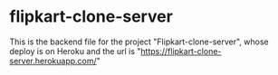 # flipkart-clone-server
This is the backend file for the project "Flipkart-clone-server", whose deploy is on Heroku and the url is "https://flipkart-clone-server.herokuapp.com/"
